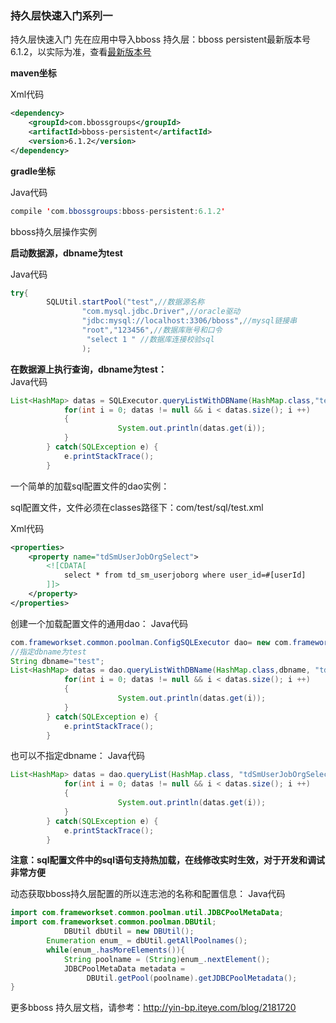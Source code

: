 ### 持久层快速入门系列一

持久层快速入门
先在应用中导入bboss 持久层：bboss persistent最新版本号6.1.2，以实际为准，查看[最新版本号](https://repo1.maven.org/maven2/com/bbossgroups/bboss-persistent/)

**maven坐标**

Xml代码

```xml
<dependency>   
    <groupId>com.bbossgroups</groupId>   
    <artifactId>bboss-persistent</artifactId>   
    <version>6.1.2</version>   
</dependency> 
```

**gradle坐标**

Java代码

```java
compile 'com.bbossgroups:bboss-persistent:6.1.2'  
```

bboss持久层操作实例

**启动数据源，dbname为test**

Java代码

```java
try{  
        SQLUtil.startPool("test",//数据源名称  
                "com.mysql.jdbc.Driver",//oracle驱动  
                "jdbc:mysql://localhost:3306/bboss",//mysql链接串  
                "root","123456",//数据库账号和口令  
                 "select 1 " //数据库连接校验sql  
                );  
```

**在数据源上执行查询，dbname为test：**       
Java代码 

```java
List<HashMap> datas = SQLExecutor.queryListWithDBName(HashMap.class,"test", "select * from t_hive");  
            for(int i = 0; datas != null && i < datas.size(); i ++)  
            {  
                        System.out.println(datas.get(i));  
            }  
        } catch(SQLException e) {  
            e.printStackTrace();  
        }  
```

一个简单的加载sql配置文件的dao实例：

sql配置文件，文件必须在classes路径下：com/test/sql/test.xml

Xml代码 

```xml
<properties>    
    <property name="tdSmUserJobOrgSelect">    
        <![CDATA[  
            select * from td_sm_userjoborg where user_id=#[userId]  
        ]]>    
    </property>    
</properties> 
```

创建一个加载配置文件的通用dao：
Java代码

```java
com.frameworkset.common.poolman.ConfigSQLExecutor dao= new com.frameworkset.common.poolman.ConfigSQLExecutor("com/test/sql/test.xml");    
//指定dbname为test    
String dbname="test";  
List<HashMap> datas = dao.queryListWithDBName(HashMap.class,dbname, "tdSmUserJobOrgSelect");    
            for(int i = 0; datas != null && i < datas.size(); i ++)    
            {    
                        System.out.println(datas.get(i));    
            }    
        } catch(SQLException e) {    
            e.printStackTrace();    
        }   
```

也可以不指定dbname：
Java代码 

```java
List<HashMap> datas = dao.queryList(HashMap.class, "tdSmUserJobOrgSelect");    
            for(int i = 0; datas != null && i < datas.size(); i ++)    
            {    
                        System.out.println(datas.get(i));    
            }    
        } catch(SQLException e) {    
            e.printStackTrace();    
        }  
```

**注意：sql配置文件中的sql语句支持热加载，在线修改实时生效，对于开发和调试非常方便**

动态获取bboss持久层配置的所以连志池的名称和配置信息：
Java代码 

```java
import com.frameworkset.common.poolman.util.JDBCPoolMetaData;  
import com.frameworkset.common.poolman.DBUtil;  
            DBUtil dbUtil = new DBUtil();  
        Enumeration enum_ = dbUtil.getAllPoolnames();  
        while(enum_.hasMoreElements()){  
            String poolname = (String)enum_.nextElement();  
            JDBCPoolMetaData metadata =    
                 DBUtil.getPool(poolname).getJDBCPoolMetadata();  
}  
```


更多bboss 持久层文档，请参考：http://yin-bp.iteye.com/blog/2181720


  